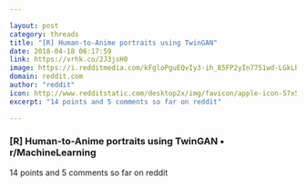 ```yaml
---

layout: post
category: threads
title: "[R] Human-to-Anime portraits using TwinGAN"
date: 2018-04-18 06:17:59
link: https://vrhk.co/2J3jsH0
image: https://i.redditmedia.com/kFgloPguEQvIy3-ih_85FP2yIn7751wd-LGkLbg6sFc.png?w=320&s=3cdfb24c91351369e9bff8493ffcaafb
domain: reddit.com
author: "reddit"
icon: http://www.redditstatic.com/desktop2x/img/favicon/apple-icon-57x57.png
excerpt: "14 points and 5 comments so far on reddit"

---
```


### [R] Human-to-Anime portraits using TwinGAN • r/MachineLearning

14 points and 5 comments so far on reddit